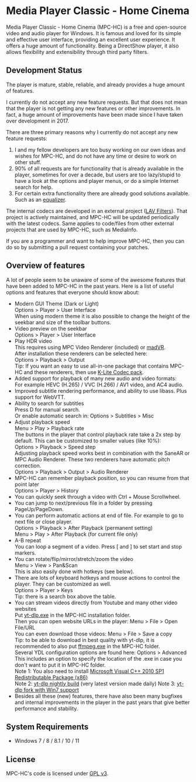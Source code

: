 # Media Player Classic - Home Cinema

Media Player Classic - Home Cinema (MPC-HC) is a free and open-source video and audio player for Windows. It is famous and loved for its simple and effective user interface, providing an excellent user experience. It offers a huge amount of functionality. Being a DirectShow player, it also allows flexibility and extensibility through third party filters.

## Development Status

The player is mature, stable, reliable, and already provides a huge amount of features.

I currently do not accept any new feature requests. But that does not mean that the player is not getting any new features or other improvements. In fact, a huge amount of improvements have been made since I have taken over development in 2017.

There are three primary reasons why I currently do not accept any new feature requests:<br/>
1) I and my fellow developers are too busy working on our own ideas and wishes for MPC-HC, and do not have any time or desire to work on other stuff.<br/>
2) 90% of all requests are for functionality that is already available in the player, sometimes for over a decade, but users are too lazy/stupid to have a look at the options and player menus, or do a simple Internet search for help.<br/>
3) For certain extra functionality there are already good solutions available. Such as an [equalizer](https://sourceforge.net/projects/equalizerapo/).

The internal codecs are developed in an external project ([LAV Filters](https://github.com/Nevcairiel/LAVFilters)). That project is actively maintained, and MPC-HC will be updated periodically with the latest codecs. Same applies to code/files from other external projects that are used by MPC-HC, such as MediaInfo.

If you are a programmer and want to help improve MPC-HC, then you can do so by submitting a pull request containing your patches.

## Overview of features

A lot of people seem to be unaware of some of the awesome features that have been added to MPC-HC in the past years. Here is a list of useful options and features that everyone should know about:
* Modern GUI Theme (Dark or Light)<br/>
Options > Player > User Interface<br/>
When using modern theme it is also possible to change the height of the seekbar and size of the toolbar buttons.<br/>
* Video preview on the seekbar<br/>
Options > Player > User Interface
* Play HDR video<br/>
This requires using MPC Video Renderer (included) or [madVR](http://forum.doom9.org/showthread.php?t=146228).<br/>
After installation these renderers can be selected here:<br/>
Options > Playback > Output<br/>
Tip: If you want an easy to use all-in-one package that contains MPC-HC and these renderers, then use [K-Lite Codec pack](http://codecguide.com/download_kl.htm).
* Added support for playback of many new audio and video formats:<br/>
For example HEVC (H.265) / VVC (H.266) / AV1 video, and AC4 audio.<br/>
* Improved subtitle rendering performance, and ability to use libass. Plus support for WebVTT.
* Ability to search for subtitles<br/>
Press D for manual search.<br/>
Or enable automatic search in: Options > Subtitles > Misc<br/>
* Adjust playback speed<br/>
Menu > Play > Playback rate<br/>
The buttons in the player that control playback rate take a 2x step by default. This can be customized to smaller values (like 10%):<br/>
Options > Playback > Speed step<br/>
Adjusting playback speed works best in combination with the SaneAR or MPC Audio Renderer. These two renderers have automatic pitch correction.<br/>
Options > Playback > Output > Audio Renderer
* MPC-HC can remember playback position, so you can resume from that point later<br/>
Options > Player > History
* You can quickly seek through a video with Ctrl + Mouse Scrollwheel.
* You can jump to next/previous file in a folder by pressing PageUp/PageDown.
* You can perform automatic actions at end of file. For example to go to next file or close player.<br/>
Options > Playback > After Playback (permanent setting)<br/>
Menu > Play > After Playback (for current file only)
* A-B repeat<br/>
You can loop a segment of a video. Press \[ and \] to set start and stop markers.
* You can rotate/flip/mirror/stretch/zoom the video<br/>
Menu > View > Pan&Scan<br/>
This is also easily done with hotkeys (see below).
* There are lots of keyboard hotkeys and mouse actions to control the player. They can be customized as well.<br/>
Options > Player > Keys<br/>
Tip: there is a search box above the table.
* You can stream videos directly from Youtube and many other video websites<br/>
Put [yt-dlp.exe](https://github.com/yt-dlp/yt-dlp/releases) in the MPC-HC installation folder.<br/>
Then you can open website URLs in the player: Menu > File > Open File/URL<br/>
You can even download those videos: Menu > File > Save a copy<br/>
Tip: to be able to download in best quality with yt-dlp, it is recommended to also put [ffmpeg.exe](https://www.gyan.dev/ffmpeg/builds/) in the MPC-HC folder.<br/>
Several YDL configuration options are found here: Options > Advanced<br/>
This includes an option to specify the location of the .exe in case you don't want to put it in MPC-HC folder.<br/>
Note 1: You also need to install [Microsoft Visual C++ 2010 SP1 Redistributable Package (x86)](https://download.microsoft.com/download/1/6/5/165255E7-1014-4D0A-B094-B6A430A6BFFC/vcredist_x86.exe)<br/>
Note 2: [yt-dlp nightly build](https://github.com/yt-dlp/yt-dlp-nightly-builds/) (very latest version made daily)
Note 3: [yt-dlp fork with Win7 support](https://github.com/nicolaasjan/yt-dlp/releases)
* Besides all these (new) features, there have also been many bugfixes and internal improvements in the player in the past years that give better performance and stability.

## System Requirements

* Windows 7 / 8 / 8.1 / 10 / 11

## License

MPC-HC's code is licensed under [GPL v3](/COPYING.txt).
